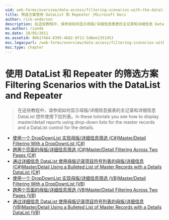 ```yaml
---
uid: web-forms/overview/data-access/filtering-scenarios-with-the-datalist-and-repeater/index
title: 筛选方案使用 DataList 和 Repeater |Microsoft Docs
author: rick-anderson
description: 在这些教程中，请参阅如何显示母版/详细信息报表的主记录和详细信息 DataList 控件使用下拉列表。
ms.author: riande
ms.date: 10/05/2011
ms.assetid: 80b17464-8395-4b82-8f11-5d8ee1351d53
msc.legacyurl: /web-forms/overview/data-access/filtering-scenarios-with-the-datalist-and-repeater
msc.type: chapter
---
```

<a name="filtering-scenarios-with-the-datalist-and-repeater"></a><span data-ttu-id="824ff-103">使用 DataList 和 Repeater 的筛选方案</span><span class="sxs-lookup"><span data-stu-id="824ff-103">Filtering Scenarios with the DataList and Repeater</span></span>
====================
> <span data-ttu-id="824ff-104">在这些教程中，请参阅如何显示母版/详细信息报表的主记录和详细信息 DataList 控件使用下拉列表。</span><span class="sxs-lookup"><span data-stu-id="824ff-104">In these tutorials you see how to display master/detail reports using drop-down lists for the master records and a DataList control for the details.</span></span>


- [<span data-ttu-id="824ff-105">使用一个 DropDownList 实现母版/详细信息筛选 (C#)</span><span class="sxs-lookup"><span data-stu-id="824ff-105">Master/Detail Filtering With a DropDownList (C#)</span></span>](master-detail-filtering-with-a-dropdownlist-datalist-cs.md)
- [<span data-ttu-id="824ff-106">跨两个页面的母版/详细信息筛选 (C#)</span><span class="sxs-lookup"><span data-stu-id="824ff-106">Master/Detail Filtering Across Two Pages (C#)</span></span>](master-detail-filtering-acess-two-pages-datalist-cs.md)
- [<span data-ttu-id="824ff-107">通过详细信息 DataList 使用母版记录项目符号列表的母版/详细信息 (C#)</span><span class="sxs-lookup"><span data-stu-id="824ff-107">Master/Detail Using a Bulleted List of Master Records with a Details DataList (C#)</span></span>](master-detail-using-a-bulleted-list-of-master-records-with-a-details-datalist-cs.md)
- [<span data-ttu-id="824ff-108">使用一个 DropDownList 实现母版/详细信息筛选 (VB)</span><span class="sxs-lookup"><span data-stu-id="824ff-108">Master/Detail Filtering With a DropDownList (VB)</span></span>](master-detail-filtering-with-a-dropdownlist-datalist-vb.md)
- [<span data-ttu-id="824ff-109">跨两个页面的母版/详细信息筛选 (VB)</span><span class="sxs-lookup"><span data-stu-id="824ff-109">Master/Detail Filtering Across Two Pages (VB)</span></span>](master-detail-filtering-acess-two-pages-datalist-vb.md)
- [<span data-ttu-id="824ff-110">通过详细信息 DataList 使用母版记录项目符号列表的母版/详细信息 (VB)</span><span class="sxs-lookup"><span data-stu-id="824ff-110">Master/Detail Using a Bulleted List of Master Records with a Details DataList (VB)</span></span>](master-detail-using-a-bulleted-list-of-master-records-with-a-details-datalist-vb.md)
